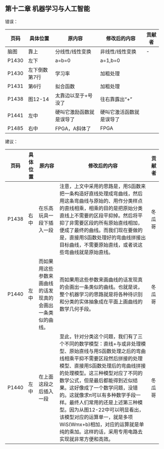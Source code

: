 ## 第十二章 机器学习与人工智能

错误：

| 页码 | 具体位置               | 原内容 | 修改后的内容 | 贡献者 |
| ---- | ---------------------- | ------ | ------------ | ------ |
| 脑图   |靠上 | 分线性/线性变换 | 非线性/线性变换 | -      |
|P1430|左下|a=b=0|a=1,b=0||
|P1430|左下倒数第7行|学习率|加粗处理||
|P1431|第6行|拟合函数|加粗处理||
|P1438|图12-14|太靠边以至于+号没了|往右靠露出“+”|
|P1441|左中|硬叫它激励函数就是误导了|硬叫它激活函数就是误导了||
|P1485|右中|FPGA，A斜体了|FPGA||

建议：

| 页码 | 具体位置               | 原内容 | 修改后的内容 | 贡献者 |
| ---- | ---------------------- | ------ | ------------ | ------ |
|P1438  | 右中| 在乐高玩具一段下插入一段 | 注意，上文中采用的思路是，用S函数来把一条构造好直线处理成弯曲线，然后用这条弯曲线与原始的、用作分类样点的直线相乘，相乘的目的是把原始分类直线上不需要的区段平抑掉。然后将平抑了非需要区段的所有原始直线相加，便成了最终的曲线。而我们现在要做的是，直接用S函数处理好的弯曲线拼接出目标曲线，不需要原始直线，或者说这些弯曲线就是原始直线。  | 冬瓜哥     |
|P1440|左中|而如果用这些参数来画曲线的话发现真的会画出一条类似的曲线。|而如果用这些参数来画曲线的话发现真的会画出一条类似的曲线。也就是说，整个机器学习的思路就是将各种待识别和分类的实体抽象成在平面上画曲线的数学几何手段。|冬瓜哥|
|P1440|左中|在上面这段之后插入一段|至此，针对分类这个问题，我们有了三个不同的数学模型：直线+与或非处理模型、原始直线与用S函数处理之后的弯曲线相乘平抑不需要区段然后拼接的处理模型、直接用S函数处理后的弯曲线拼接的处理模型。这三种模型对应了不同的数学公式，但是最后都能得到近似结果。这好像成了一个数学问题，没错的。这就像求π可以有多种数学手段一样。最终人们常用的还是上述第三种模型。因为从图12-22中可以明显看出，该模型对应的运算单一，就是多项WiS(Wmx+b)相加，对应的运算就是单纯的乘加。这样的话，采用专用电路去实现就非常方便和高效。|冬瓜哥|
